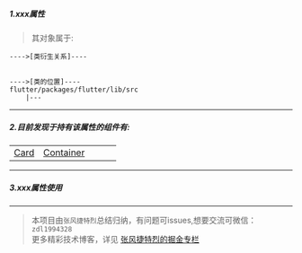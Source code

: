 
##### 1.xxx属性
> 其对象属于:

```
---->[类衍生关系]----


---->[类的位置]----
flutter/packages/flutter/lib/src
    |---
```

---

##### 2.目前发现于持有该属性的组件有:
 | |||||
---|---|---|---|---
|[Card](https://github.com/FlutterJourney/flutter_widget_unit/blob/master/Flutter组件集/布局组件/StatelessWidget/Card.md) |[Container](https://github.com/FlutterJourney/flutter_widget_unit/blob/master/Flutter组件集/布局组件/StatelessWidget/Container.md)|| 

---

##### 3.xxx属性使用
> 

---




>本项目由`张风捷特烈`总结归纳，有问题可issues,想要交流可微信：`zdl1994328`  
更多精彩技术博客，详见 [张风捷特烈的掘金专栏](https://juejin.im/user/5b42c0656fb9a04fe727eb37)